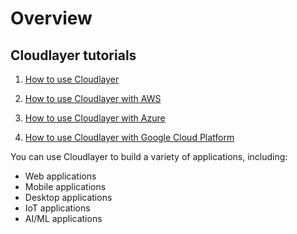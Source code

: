 # Overview

## Cloudlayer tutorials

1. [How to use
   Cloudlayer](https://cloudlayer.io/tutorials/how-to-use-cloudlayer.html)

2. [How to use Cloudlayer with
   AWS](https://cloudlayer.io/tutorials/how-to-use-cloudlayer-with-aws.html)

3. [How to use Cloudlayer with
   Azure](https://cloudlayer.io/tutorials/how-to-use-cloudlayer-with-azure.html)

4. [How to use Cloudlayer with Google Cloud
   Platform](https://cloudlayer.io/tutorials/how-to-use-cloudlayer-with-google-cloud-platform.html)

You can use Cloudlayer to build a variety of applications, including:

- Web applications
- Mobile applications
- Desktop applications
- IoT applications
- AI/ML applications
